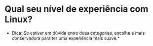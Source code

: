 # Qual seu nível de experiência com Linux?

* Dica: Se estiver em dúvida entre duas categorias, escolha a mais conservadora para ter uma experiência mais suave.*